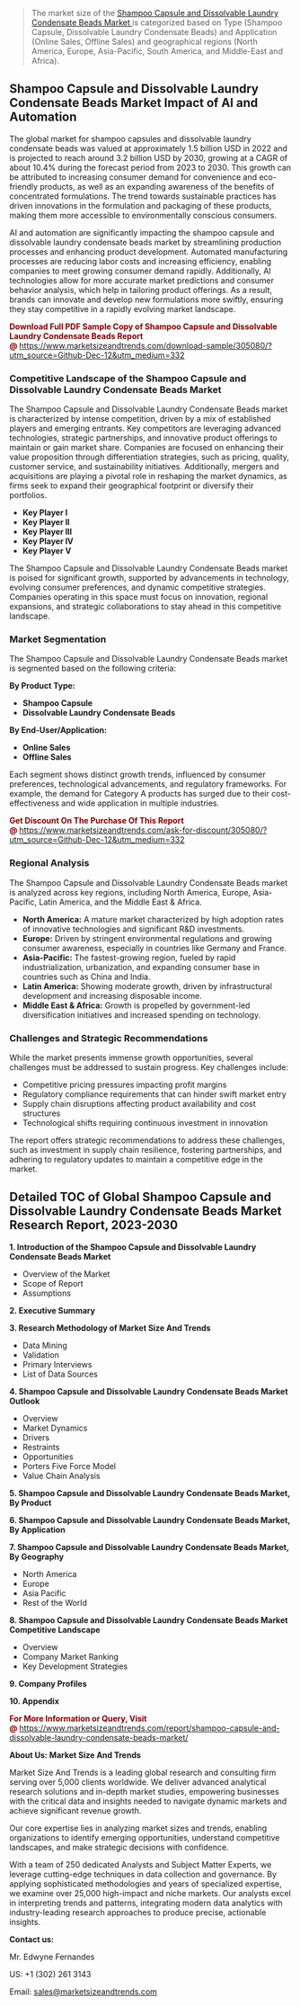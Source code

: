 <blockquote><p>The market size of the <a href="https://www.marketsizeandtrends.com/download-sample/305080/?utm_source=Github-Dec-12&amp;utm_medium=332" target="_blank">Shampoo Capsule and Dissolvable Laundry Condensate Beads Market </a>is categorized based on Type (Shampoo Capsule, Dissolvable Laundry Condensate Beads) and Application (Online Sales, Offline Sales) and geographical regions (North America, Europe, Asia-Pacific, South America, and Middle-East and Africa).</p></blockquote><p><h2>Shampoo Capsule and Dissolvable Laundry Condensate Beads Market Impact of AI and Automation</h2><p>The global market for shampoo capsules and dissolvable laundry condensate beads was valued at approximately 1.5 billion USD in 2022 and is projected to reach around 3.2 billion USD by 2030, growing at a CAGR of about 10.4% during the forecast period from 2023 to 2030. This growth can be attributed to increasing consumer demand for convenience and eco-friendly products, as well as an expanding awareness of the benefits of concentrated formulations. The trend towards sustainable practices has driven innovations in the formulation and packaging of these products, making them more accessible to environmentally conscious consumers.</p><p>AI and automation are significantly impacting the shampoo capsule and dissolvable laundry condensate beads market by streamlining production processes and enhancing product development. Automated manufacturing processes are reducing labor costs and increasing efficiency, enabling companies to meet growing consumer demand rapidly. Additionally, AI technologies allow for more accurate market predictions and consumer behavior analysis, which help in tailoring product offerings. As a result, brands can innovate and develop new formulations more swiftly, ensuring they stay competitive in a rapidly evolving market landscape.</p></p><p><strong><span style="color: #800000;">Download Full PDF Sample Copy of Shampoo Capsule and Dissolvable Laundry Condensate Beads Report @</span>&nbsp;</strong><a href="https://www.marketsizeandtrends.com/download-sample/305080/?utm_source=Github-Dec-12&amp;utm_medium=332">https://www.marketsizeandtrends.com/download-sample/305080/?utm_source=Github-Dec-12&amp;utm_medium=332</a></p><h3>Competitive Landscape of the Shampoo Capsule and Dissolvable Laundry Condensate Beads Market</h3><p>The Shampoo Capsule and Dissolvable Laundry Condensate Beads market is characterized by intense competition, driven by a mix of established players and emerging entrants. Key competitors are leveraging advanced technologies, strategic partnerships, and innovative product offerings to maintain or gain market share. Companies are focused on enhancing their value proposition through differentiation strategies, such as pricing, quality, customer service, and sustainability initiatives. Additionally, mergers and acquisitions are playing a pivotal role in reshaping the market dynamics, as firms seek to expand their geographical footprint or diversify their portfolios.</p><p><strong><p><ul><li>Key Player I </li><li> Key Player II </li><li> Key Player III </li><li> Key Player IV </li><li> Key Player V</p></li></ul></p></strong></p><p>The Shampoo Capsule and Dissolvable Laundry Condensate Beads market is poised for significant growth, supported by advancements in technology, evolving consumer preferences, and dynamic competitive strategies. Companies operating in this space must focus on innovation, regional expansions, and strategic collaborations to stay ahead in this competitive landscape.</p><h3>Market Segmentation</h3><p>The Shampoo Capsule and Dissolvable Laundry Condensate Beads market is segmented based on the following criteria:</p><p><strong>By Product Type:</strong></p><p><strong><p><ul><li>Shampoo Capsule </li><li> Dissolvable Laundry Condensate Beads</p></li></ul></p></strong></p><p><strong>By End-User/Application:</strong></p><p><strong><p><ul><li>Online Sales </li><li> Offline Sales</p></li></ul></p></strong></p><p>Each segment shows distinct growth trends, influenced by consumer preferences, technological advancements, and regulatory frameworks. For example, the demand for Category A products has surged due to their cost-effectiveness and wide application in multiple industries.</p><p><strong><span style="color: #800000;">Get Discount On The Purchase Of This Report @&nbsp;</span></strong><a href="https://www.marketsizeandtrends.com/ask-for-discount/305080/?utm_source=Github-Dec-12&amp;utm_medium=332">https://www.marketsizeandtrends.com/ask-for-discount/305080/?utm_source=Github-Dec-12&amp;utm_medium=332</a></p><h3>Regional Analysis</h3><p>The Shampoo Capsule and Dissolvable Laundry Condensate Beads market is analyzed across key regions, including North America, Europe, Asia-Pacific, Latin America, and the Middle East &amp; Africa.</p><ul><li><strong>North America:</strong> A mature market characterized by high adoption rates of innovative technologies and significant R&amp;D investments.</li><li><strong>Europe:</strong> Driven by stringent environmental regulations and growing consumer awareness, especially in countries like Germany and France.</li><li><strong>Asia-Pacific:</strong> The fastest-growing region, fueled by rapid industrialization, urbanization, and expanding consumer base in countries such as China and India.</li><li><strong>Latin America:</strong> Showing moderate growth, driven by infrastructural development and increasing disposable income.</li><li><strong>Middle East &amp; Africa:</strong> Growth is propelled by government-led diversification initiatives and increased spending on technology.</li></ul><h3>Challenges and Strategic Recommendations</h3><p>While the market presents immense growth opportunities, several challenges must be addressed to sustain progress. Key challenges include:</p><ul><li>Competitive pricing pressures impacting profit margins</li><li>Regulatory compliance requirements that can hinder swift market entry</li><li>Supply chain disruptions affecting product availability and cost structures</li><li>Technological shifts requiring continuous investment in innovation</li></ul><p>The report offers strategic recommendations to address these challenges, such as investment in supply chain resilience, fostering partnerships, and adhering to regulatory updates to maintain a competitive edge in the market.</p><h2>Detailed TOC of Global Shampoo Capsule and Dissolvable Laundry Condensate Beads Market Research Report, 2023-2030</h2><p><strong>1. Introduction of the Shampoo Capsule and Dissolvable Laundry Condensate Beads Market</strong></p><ul><li>Overview of the Market</li><li>Scope of Report</li><li>Assumptions&nbsp;</li></ul><p><strong>2. Executive Summary</strong></p><p><strong>3. Research Methodology of <strong>Market Size And Trends</strong></strong></p><ul><li>Data Mining</li><li>Validation</li><li>Primary Interviews</li><li>List of Data Sources&nbsp;</li></ul><p><strong>4. Shampoo Capsule and Dissolvable Laundry Condensate Beads Market Outlook</strong></p><ul><li>Overview</li><li>Market Dynamics</li><li>Drivers</li><li>Restraints</li><li>Opportunities</li><li>Porters Five Force Model</li><li>Value Chain Analysis&nbsp;</li></ul><p><strong>5. Shampoo Capsule and Dissolvable Laundry Condensate Beads Market, By Product</strong></p><p><strong>6. Shampoo Capsule and Dissolvable Laundry Condensate Beads Market, By Application</strong></p><p><strong>7. Shampoo Capsule and Dissolvable Laundry Condensate Beads Market, By Geography</strong></p><ul><li>North America</li><li>Europe</li><li>Asia Pacific</li><li>Rest of the World&nbsp;</li></ul><p><strong>8. Shampoo Capsule and Dissolvable Laundry Condensate Beads Market Competitive Landscape</strong></p><ul><li>Overview</li><li>Company Market Ranking</li><li>Key Development Strategies&nbsp;</li></ul><p><strong>9. Company Profiles</strong></p><p><strong>10. Appendix</strong></p><p><strong><span style="color: #800000;">For More Information or Query, Visit @&nbsp;</span></strong><a href="https://www.marketsizeandtrends.com/report/shampoo-capsule-and-dissolvable-laundry-condensate-beads-market/">https://www.marketsizeandtrends.com/report/shampoo-capsule-and-dissolvable-laundry-condensate-beads-market/</a></p><p></p><p><strong>About Us:&nbsp;Market Size And Trends</strong></p><p>Market Size And Trends&nbsp;is a leading global research and consulting firm serving over 5,000 clients worldwide. We deliver advanced analytical research solutions and in-depth market studies, empowering businesses with the critical data and insights needed to navigate dynamic markets and achieve significant revenue growth.</p><p>Our core expertise lies in analyzing market sizes and trends, enabling organizations to identify emerging opportunities, understand competitive landscapes, and make strategic decisions with confidence.</p><p>With a team of 250 dedicated Analysts and Subject Matter Experts, we leverage cutting-edge techniques in data collection and governance. By applying sophisticated methodologies and years of specialized expertise, we examine over 25,000 high-impact and niche markets. Our analysts excel in interpreting trends and patterns, integrating modern data analytics with industry-leading research approaches to produce precise, actionable insights.</p><p><strong>Contact us:</strong></p><p>Mr. Edwyne Fernandes</p><p>US: +1 (302) 261 3143</p><p>Email: <a href="mailto:sales@marketsizeandtrends.com">sales@marketsizeandtrends.com</a>&nbsp;</p>
